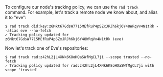 To configure our node's tracking policy, we can use the `rad track` command.
For example, let's track a remote node we know about, and alias it to "eve":

```
$ rad track did:key:z6Mkt67GdsW7715MEfRuP4pSZxJRJh6kj6Y48WRqVv4N1tRk --alias eve --no-fetch
✓ Tracking policy updated for z6Mkt67GdsW7715MEfRuP4pSZxJRJh6kj6Y48WRqVv4N1tRk (eve)
```

Now let's track one of Eve's repositories:

```
$ rad track rad:z42hL2jL4XNk6K8oHQaSWfMgCL7ji --scope trusted --no-fetch
✓ Tracking policy updated for rad:z42hL2jL4XNk6K8oHQaSWfMgCL7ji with scope 'trusted'
```
